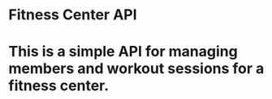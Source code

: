 # Fitness Center API

# This is a simple API for managing members and workout sessions for a fitness center. 

